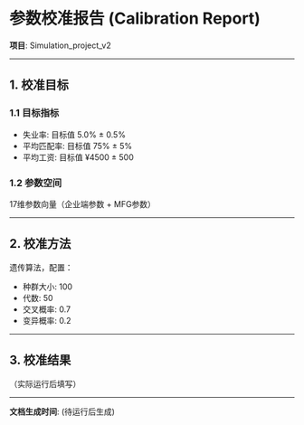 # 参数校准报告 (Calibration Report)

**项目**: Simulation_project_v2

---

## 1. 校准目标

### 1.1 目标指标

- 失业率: 目标值 5.0% ± 0.5%
- 平均匹配率: 目标值 75% ± 5%
- 平均工资: 目标值 ¥4500 ± 500

### 1.2 参数空间

17维参数向量（企业端参数 + MFG参数）

---

## 2. 校准方法

遗传算法，配置：
- 种群大小: 100
- 代数: 50
- 交叉概率: 0.7
- 变异概率: 0.2

---

## 3. 校准结果

（实际运行后填写）

---

**文档生成时间**: (待运行后生成)
